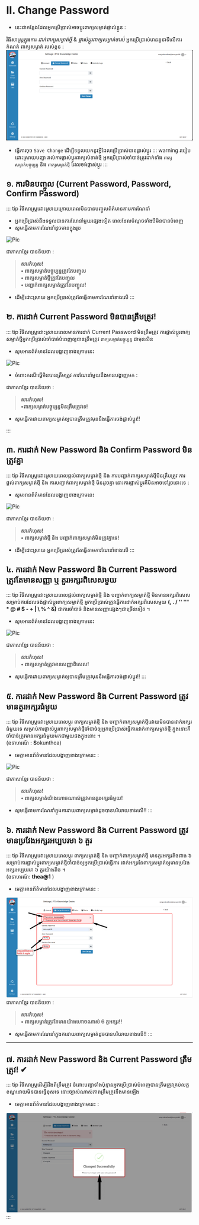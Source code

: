 # II. Change Password

- នេះជាកន្លែងដែលអ្នកប្រើប្រាស់អាចប្តូរពាក្យសម្ងាត់ផ្ទាល់ខ្លួន :

វិធីសាស្ត្រក្នុងការ _ដាក់ពាក្យសម្ងាត់ថ្មី_ & _ផ្លាស់ប្តូរពាក្យសម្ងាត់ចាស់់_
អ្នកប្រើប្រាស់មានតួនាទីលើការកំណត់ ពាក្យសម្ងាត់ របស់ខ្លួន :
![Pic ](./pictures/ChangePassword/InformationOfChangepasswordPage.png)

- ធ្វើការចុច `Save Change` ដើម្បីទទួលយកនូវអ្វីដែលប្រើប្រាស់បានផ្លាស់ប្តូរ
  ::: warning របៀបដោះស្រាយបញ្ហា
  រាល់ការផ្លាស់ប្តូរពាក្យសំខាត់ថ្មី អ្នកប្រើប្រាស់ចាំបាច់ត្រូវដាក់ទាំំង `ពាក្យសម្ងាត់បច្ចុប្បន្ន` និង `ពាក្យសម្ងាត់ថ្មី` ដែលចង់ផ្លាស់ប្តូរ
  :::

## ១. ការមិនបញ្ចូល (Current Password, Password, Confirm Password)

::: tip វិធីសាស្ត្រដោះស្រាយក្រោយពេលមិនបានបញ្ចូលព័ត៌មានតាមការណែនាំ

- អ្នកប្រើប្រាស់នឹងទទួលបានការណែនាំមួយផ្សេងទៀត ពេលដែលចំណុចទាំងបីមិនបានបំពេញ
- សូមធ្វើតាមការណែនាំដូចមានក្នុងរូប

![Pic ]()

ជាភាសាខ្មែរ បានន័យថា :

> **សារកំហុស!**<br>
> **• ពាក្យសម្ងាត់បច្ចុប្បន្នត្រូវតែបញ្ចូល** <br>
> **• ពាក្យសម្ងាត់ថ្មីត្រូវតែបញ្ចូល** <br>
> **• បញ្ជាក់ពាក្យសម្ងាត់ត្រូវតែបញ្ចូល!**<br>

- ដើម្បីដោះស្រាយ អ្នកប្រើប្រាស់ត្រូវតែធ្វើតាមការណែនាំខាងលើ
  :::

## ២. ការដាក់ Current Password មិនបានត្រឹមត្រូវ!

::: tip វិធីសាស្ត្រដោះស្រាយពេលមានការដាក់ Current Password មិនត្រឹមត្រូវ
ការផ្លាស់ប្តូរពាក្យសម្ងាត់ថ្មីអ្នកប្រើប្រាស់ចាំបាច់បំពេញឲ្យបានត្រឹមត្រូវ `ពាក្យសម្ងាត់បច្ចុប្បន្ន` ជាមុនសិន

- សូមអានព័ត៌មានដែលបង្ហាញខាងក្រោមនេះ

![Pic ]()

- ចំពោះករណីធ្វើមិនបានត្រឹមត្រូវ ការណែនាំមួយនឹងមានបង្ហាញមក :

ជាភាសាខ្មែរ បានន័យថា :

> **សារកំហុស!**<br>
> **•​ ពាក្យសម្ងាត់បច្ចុប្បន្នមិនត្រឹមត្រូវទេ!**

- សូមធ្វើការវាយពាក្យសម្ងាត់ឲ្យបានត្រឹមត្រូវមុននឹងធ្វើការចង់ផ្លាស់ប្តូរ!!

:::

## ៣. ការដាក់ New Password និង Confirm Password មិនត្រូវគ្នា

::: tip វិធីសាស្ត្រដោះស្រាយពេលផ្តល់ពាក្យសម្ងាត់ថ្មី និង ការបញ្ជាក់ពាក្យសម្ងាត់ថ្មីមិនត្រឹមត្រូវ
ការផ្តល់ពាក្យសម្ងាត់ថ្មី និង​ ការបញ្ជាក់ពាក្យសម្ងាត់ថ្មី មិនដូចគ្នា នោះការផ្លាស់ប្តូរគឺមិនអាចទៅរួចនោះទេ :

- សូមអានព័ត៌មានដែលបង្ហាញខាងក្រោមនេះ

![Pic ]()

ជាភាសាខ្មែរ បានន័យថា :

> **សារកំហុស!**<br>
> **•​ ពាក្យសម្ងាត់ថ្មី និង បញ្ជាក់ពាក្យសម្ងាត់មិនត្រូវគ្នាទេ!**

- ដើម្បីដោះស្រាយ អ្នកប្រើប្រាស់ត្រូវតែធ្វើតាមការណែនាំខាងលើ
  :::

## ៤. ការដាក់ New Password និង Current Password ត្រូវតែមានសញ្ញា ឬ តួរអក្សរពិសេសមួយ

::: tip វិធីសាស្ត្រដោះស្រាយពេលផ្តល់ពាក្យសម្ងាត់ថ្មី និង បញ្ជាក់ពាក្យសម្ងាត់ថ្មី មិនមានអក្សរពិសេស
សម្រាប់ការដែលចង់ផ្លាស់ប្តូរពាក្យសម្ងាត់ថ្មី អ្នកប្រើប្រាស់ត្រូវធ្វើការដាក់អក្សរពិសេសមួយ **(, . / '' "" \* @ # $ - + | \ % ^ &)** ជាការចាំបាច់ និងមានសញ្ញាផ្សេងៗជាច្រើនទៀត ។

- សូមអានព័ត៌មានដែលបង្ហាញខាងក្រោមនេះ

![Pic ]()

ជាភាសាខ្មែរ បានន័យថា :

> **សារកំហុស!**<br>
> **• ពាក្យសម្ងាត់ត្រូវមានសញ្ញាពិសេស!**

- សូមធ្វើការវាយពាក្យសម្ងាត់ឲ្យបានត្រឹមត្រូវមុននឹងធ្វើការចង់ផ្លាស់ប្តូរ!!
  :::

## ៥. ការដាក់ New Password និង Current Password ត្រូវមានតួរអក្សរធំមួយ

::: tip វិធីសាស្ត្រដោះស្រាយពេលប្តូរ ពាក្យសម្ងាត់ថ្មី និង បញ្ជាក់ពាក្យសម្ងាត់ថ្មីដោយមិនបានដាក់អក្សរធំមួយទេ
សម្រាប់ការផ្លាស់ប្តូរពាក្យសម្ងាត់ថ្មីចាំបាច់ឲ្យអ្នកប្រើប្រាស់ធ្វើការដាក់ពាក្យសម្ងាត់ថ្មី ក្នុងនោះគឺចាំបាច់ត្រូវមានអក្សរធំមួយមកជាមួយផងក្នុងនោះ ។ <br>(ឧទាហរណ៍ : **S**okunthea)

- មេត្តាអានព័ត៌មានដែលបង្ហាញខាងក្រោមនេះ :

![Pic ]()

ជាភាសាខ្មែរ បានន័យថា :

> **សារកំហុស!**<br>
> **• ពាក្យសម្ងាត់យ៉ាងហោចណាស់ត្រូវមានតួរអក្សរធំមួយ!**

- សូមធ្វើតាមការណែនាំក្នុងការវាយពាក្យសម្ងាត់ដូចបានបរិយាយខាងលើ!!
  :::

## ៦. ការដាក់ New Password និង Current Password ត្រូវមានប្រវែងអក្សរអប្បបរមា ៦ តួរ

::: tip វិធីសាស្ត្រដោះស្រាយពេលប្តូរ ពាក្យសម្ងាត់ថ្មី និង បញ្ជាក់ពាក្យសម្ងាត់ថ្មី មានតួរអក្សរតិចជាង ៦
សម្រាប់ការផ្លាស់ប្តូរពាក្យសម្ងាត់ថ្មីចាំបាច់ឲ្យអ្នកប្រើប្រាស់ធ្វើការ ដាក់អក្សរនៃពាក្យសម្ងាត់ឲ្យមានប្រវែងអក្សរអប្បបរមា ៦ តួរយ៉ាងតិច ។ <br>
(ឧទាហរណ៍: **thea@1** )

- មេត្តាអានព័ត៌មានដែលបង្ហាញខាងក្រោមនេះ :

![Pic ](./pictures/ChangePassword/Passwordmusthasatleast6characterslong.png)
ជាភាសាខ្មែរ បានន័យថា :

> **សារកំហុស!**<br>
> **• ពាក្យសម្ងាត់ត្រូវតែមានយ៉ាងហោចណាស់ 6 តួអក្សរ!!**

- សូមធ្វើតាមការណែនាំក្នុងការវាយពាក្យសម្ងាត់ដូចបានបរិយាយខាងលើ!!
  :::
<hr>

## ៧. ការដាក់ New Password និង Current Password ត្រឹមត្រូវ​! ✔

::: tip វិធីសាស្ត្រដើម្បីដឹងពីត្រឹមត្រូវ
ចំពោះបញ្ហាទាំងប៉ុន្មានអ្នកប្រើប្រាស់បំពេញបានត្រឹមត្រូវគ្រប់លក្ខខណ្ឌដោយមិនបានធ្វើខុសទេ នោះច្បាស់ណាស់ភាពត្រឹមត្រូវនឹងមានឡើង

- មេត្តាអានព័ត៌មានដែលបង្ហាញខាងក្រោមនេះ :

![Pic ](./pictures/ChangePassword/Createapasswordchangefeaturethatsuccessfullyvalidatesandconfirmsthenewlyupdatedpassword.png)
:::